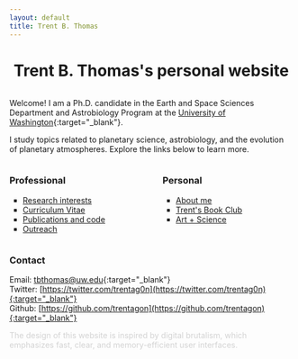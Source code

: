 ```yaml
---
layout: default
title: Trent B. Thomas
---
```


<h1 class="title">Trent B. Thomas's personal website</h1>

<div id="p5-sketch-container" style="display: flex; justify-content: center; align-items: center;"></div>

Welcome! I am a Ph.D. candidate in the Earth and Space Sciences Department and Astrobiology Program at the [University of Washington](https://ess.uw.edu/people/trent-thomas/){:target="_blank"}.

I study topics related to planetary science, astrobiology, and the evolution of planetary atmospheres. Explore the links below to learn more.

<div style="display: flex; justify-content: space-between;">
    <div style="flex: 1; margin-right: 20px;">
        <h3>Professional</h3>
        <ul style="list-style-type: square;">
            <li><a href="pages/research_interests.html">Research interests</a></li>
            <li><a href="assets/tthomas_cv.pdf" target="_blank">Curriculum Vitae</a></li>
            <li><a href="pages/publications_and_code.html">Publications and code</a></li>
            <li><a href="pages/outreach.html">Outreach</a></li>
        </ul>
    </div>
    <div style="flex: 1; margin-left: 20px;">
        <h3>Personal</h3>
        <ul style="list-style-type: square;">
            <li><a href="pages/about.html">About me</a></li>
            <li><a href="pages/trents_book_club.html">Trent's Book Club</a></li>
            <li><a href="pages/creative_coding.html">Art + Science</a></li>
        </ul>
    </div>
</div>

### Contact

Email: [tbthomas@uw.edu](mailto:tbthomas@uw.edu){:target="_blank"} \
Twitter: [https://twitter.com/trentag0n](https://twitter.com/trentag0n){:target="_blank"} \
Github: [https://github.com/trentagon](https://github.com/trentagon){:target="_blank"}

<div style="color: lightgray;">
    The design of this website is inspired by digital brutalism, which emphasizes fast, clear, and memory-efficient user interfaces.
</div>

<script>
  let shapeRadius = 2.0; // Width of the shape
  let orbitRadiusFactor = 1;
  let orbitRadius;

  let gridSize = 25;
  let gridShift;
  let xgridCenter;
  let ygridCenter;

  let x;
  let y;

  let c1;
  let c2;

  let numFrames = 200;

  function setup() {
    let canvas = createCanvas(200, 200);
    canvas.parent('p5-sketch-container');
    frameRate(30);
    ellipseMode(RADIUS);
    orbitRadius = orbitRadiusFactor * shapeRadius;
    gridShift = 2 * (orbitRadius + (shapeRadius / 2));
    xgridCenter = ((width - (gridShift * gridSize)) / 2) + (orbitRadius + (shapeRadius / 2));
    ygridCenter = ((height - (gridShift * gridSize)) / 2) + (orbitRadius + (shapeRadius / 2));

    c1 = color(232, 82, 112);
    c2 = color(82, 168, 232);
  }

  function draw() {
    background(255);
    noStroke();

    let t = 2.0 * frameCount / numFrames;

    for (let i = 0; i < gridSize; i++) {
      for (let j = 0; j < gridSize; j++) {

        x = xgridCenter + (gridShift * i);
        y = ygridCenter + (gridShift * j);

        let distanceFromCenter;
        distanceFromCenter = sqrt(pow((i - (gridSize - 1) / 2), 2) + pow((j - (gridSize - 1) / 2), 2)) / ((gridSize - 1) / 2);

        let centerOffset;
        centerOffset = map(distanceFromCenter, 0, 1, 0, PI);

        let r1;
        r1 = shapeRadius * map(abs(sin(TWO_PI * t - centerOffset)), 0, 1, 2.5, 8);

        let c = lerpColor(c1, c2, map(sin(TWO_PI * t - centerOffset), -1, 1, 0, 1));
        fill(c);

        ellipse(x, y, r1, r1);

      }
    }
  }

</script>

<style>
    h1.title {
        text-align: center;
    }
</style>

<!-- 
# <span id="title" class="color-animation">Trent B. Thomas's personal website</span> 
<style>
.color-animation {
    animation: colorChange 60s infinite; /* Animation name, duration, and iteration */
}

@keyframes colorChange {
    0% { color: blue; } /* Define colors at different keyframe percentages */
    50% { color: black; }
    100% { color: blue; }
}
</style>
-->